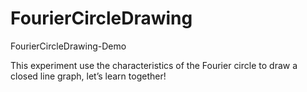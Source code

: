 # FourierCircleDrawing

FourierCircleDrawing-Demo

This experiment use the characteristics of the Fourier circle to draw a closed line graph, let’s learn together!
